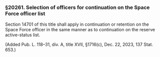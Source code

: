 ### §20261. Selection of officers for continuation on the Space Force officer list ###

Section 14701 of this title shall apply in continuation or retention on the Space Force officer in the same manner as to continuation on the reserve active-status list.

(Added Pub. L. 118–31, div. A, title XVII, §1716(c), Dec. 22, 2023, 137 Stat. 653.)